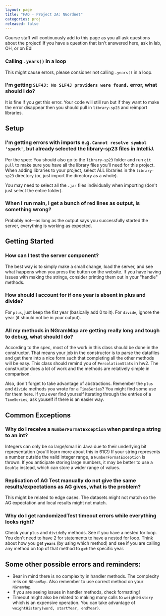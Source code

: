 ```yaml
---
layout: page
title: "FAQ - Project 2A: NGordnet"
categories: proj
released: false
---
```


Course staff will continuously add to this page as you all ask questions about the project! If you have a question that
isn't answered here, ask in lab, OH, or on Ed!

### Calling `.years()` in a loop

This might cause errors, please considner not calling `.years()` in a loop.

### I'm getting `SLF4J: No SLF4J providers were found.` error, what should I do?

It is fine if you get this error. Your code will still run but if they want to make the error disappear then you should pull in `library-sp23` and reimport libraries.

## Setup

### I'm getting errors with imports e.g. `Cannot resolve symbol 'spark'`, but already selected the library-sp23 files in IntelliJ.

Per the spec: You should also go to the `library-sp23` folder and run `git pull` to make sure you have all the library
files you’ll need for this project. When adding libraries to your project, select ALL libraries in the `library-sp23`
directory (or, just import the directory as a whole).

You may need to select all the `.jar` files individually when importing (don't just select the entire folder).

### When I run main, I get a bunch of red lines as output, is something wrong?

Probably not—as long as the output says you successfully started the server, everything is working as expected.

## Getting Started

### How can I test the server component?

The best way is to simply make a small change, load the server, and see what happens when you press the button on the
website. If you have having issues with making the strings, consider printing them out in your "handle" methods.

### How should I account for if one year is absent in plus and divide?

For `plus`, just keep the fist year (basically add 0 to it). For `divide`, ignore the year (it should not be in your
output).

### All my methods in NGramMap are getting really long and tough to debug, what should I do?

According to the spec, most of the work in this class should be done in the constructor. That means your job in the
constructor is to parse the datafiles and get them into a nice form such that completing all the other methods will be
easy. This class should remind you of `PercolationStats` in hw2. The constructor does a lot of work and the methods are
relatively simple in comparison.

Also, don't forget to take advantage of abstractions. Remember the `plus` and `divide` methods you wrote for
a `TimeSeries`? You might find some use for them here. If you ever find yourself iterating through the entries of
a `TimeSeries`, ask youself if there is an easier way.

## Common Exceptions

### Why do I receive a `NumberFormatException` when parsing a string to an int?

Integers can only be so large/small in Java due to their underlying bit representation (you'll learn more about this in
61C!) If your string represents a number outside the valid integer range, a `NumberFormatException` is thrown. If you
anticipate storing large numbers, it may be better to use a `Double` instead, which can store a wider range of values.

### Replication of AG Test manually do not give the same results/expectations as AG gives, what is the problem?

This might be related to edge cases. The datasets might not match so the AG expectation and local results might not
match.

### Why do I get randomizedTest timeout errors while everything looks right?

Check your `plus` and `divideBy` methods. See if you have a nested for loop. You don't need to have 2 for statements to
have a nested for loop. Think about how you get **`years`** (by using which method) and see if you are calling any
method on top of that method to **`get`** the specific year.

## Some other possible errors and reminders:

- Bear in mind there is no complexity in handler methods. The complexity relis on `NGramMap`. Also remember to use
  correct method on your `NGramMap`.
- If you are seeing issues in handler methods, check formatting!
- Timeout might also be related to making many calls to `weightHistory` which is an expensive operation. You can take
  advantage of `weightHistory(word, startYear, endYear)`.
